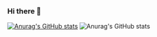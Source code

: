 ### Hi there 👋

[![Anurag's GitHub stats](https://github-readme-stats.vercel.app/api?username=tjrawlins)](https://github.com/anuraghazra/github-readme-stats)
![Anurag's GitHub stats](https://github-readme-stats.vercel.app/api?username=tjrawlins&show_icons=true&theme=radical)
